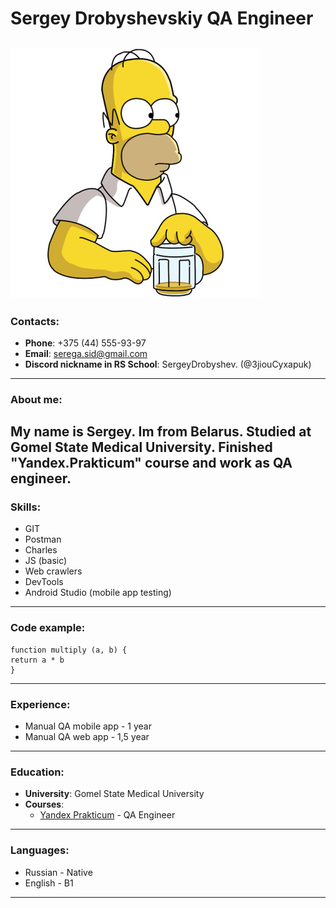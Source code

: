 # Sergey Drobyshevskiy QA Engineer
![My photo](./assets/images/MyPhoto.jpg)
----
###  Contacts:

* **Phone**: +375 (44) 555-93-97
* **Email**: serega.sid@gmail.com
* **Discord nickname in RS School**: SergeyDrobyshev. (@3jiouCyxapuk)
----

### About me:

My name is Sergey. Im from Belarus. Studied at Gomel State Medical University.
Finished "Yandex.Prakticum" course and work as QA engineer.
----

### Skills:

* GIT
* Postman
* Charles
* JS (basic)
* Web crawlers
* DevTools
* Android Studio (mobile app testing)
----

### Code example:

```
function multiply (a, b) {
return a * b
}
```
----

### Experience:

* Manual QA mobile app - 1 year
* Manual QA web app - 1,5 year
----

### Education:

* **University**: Gomel State Medical University
* **Courses**: 
    * [Yandex Prakticum](https://practicum.yandex.ru/qa-engineer/) - QA Engineer
----

### Languages:

* Russian - Native
* English - B1
----